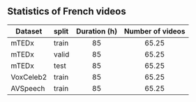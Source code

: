 ## Statistics of French videos


| Dataset        | split  | Duration (h)  |  Number of videos      |
|--------------|:----------|:------------------:|:-----------------:|
| mTEDx |       train        |        85           |    65.25    |
| mTEDx |       valid        |        85           |    65.25    | 
| mTEDx |       test        |        85           |    65.25    | 
| VoxCeleb2 |       train        |        85           |    65.25    | 
| AVSpeech |       train        |        85           |    65.25    | 
